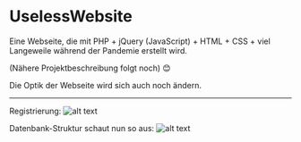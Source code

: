 # UselessWebsite

Eine Webseite, die mit PHP + jQuery (JavaScript) + HTML + CSS + viel Langeweile während der Pandemie erstellt wird. 

(Nähere Projektbeschreibung folgt noch) :blush:

Die Optik der Webseite wird sich auch noch ändern.

-------------------------------------------------------------------------------------------------------------------

Registrierung:
![alt text](https://s18.directupload.net/images/210405/7viw9ryz.jpg) 


Datenbank-Struktur schaut nun so aus:
![alt text](https://s18.directupload.net/images/210327/484nuas8.jpg) 
